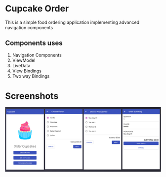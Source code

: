# Cupcake Order

This is a simple food ordering application implementing advanced navigation components

## Components uses

1. Navigation Components
2. ViewModel
3. LiveData
4. View Bindings
5. Two way Bindings

# Screenshots

![Screenshot](screens/screen1.jpg)
